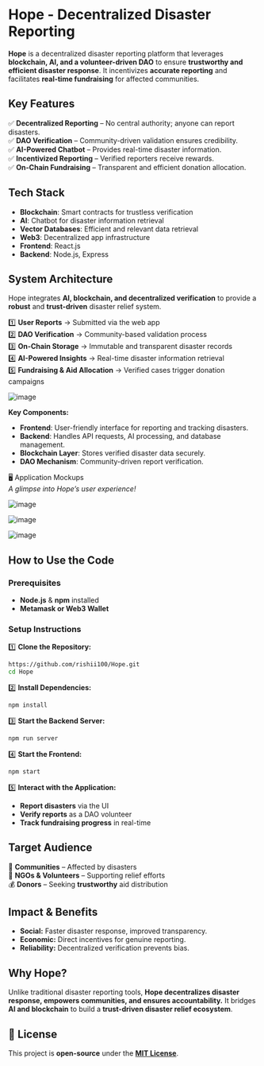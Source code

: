 #  Hope - Decentralized Disaster Reporting

**Hope** is a decentralized disaster reporting platform that leverages **blockchain, AI, and a volunteer-driven DAO** to ensure **trustworthy and efficient disaster response**. It incentivizes **accurate reporting** and facilitates **real-time fundraising** for affected communities.  


##  Key Features  
✅ **Decentralized Reporting** – No central authority; anyone can report disasters.  
✅ **DAO Verification** – Community-driven validation ensures credibility.  
✅ **AI-Powered Chatbot** – Provides real-time disaster information.  
✅ **Incentivized Reporting** – Verified reporters receive rewards.  
✅ **On-Chain Fundraising** – Transparent and efficient donation allocation.  

##  Tech Stack  
- **Blockchain**: Smart contracts for trustless verification  
- **AI**: Chatbot for disaster information retrieval  
- **Vector Databases**: Efficient and relevant data retrieval  
- **Web3**: Decentralized app infrastructure  
- **Frontend**: React.js  
- **Backend**: Node.js, Express  

##  System Architecture  
Hope integrates **AI, blockchain, and decentralized verification** to provide a **robust** and **trust-driven** disaster relief system.

1️⃣ **User Reports** → Submitted via the web app  
2️⃣ **DAO Verification** → Community-based validation process  
3️⃣ **On-Chain Storage** → Immutable and transparent disaster records  
4️⃣ **AI-Powered Insights** → Real-time disaster information retrieval  
5️⃣ **Fundraising & Aid Allocation** → Verified cases trigger donation campaigns  

![image](https://github.com/user-attachments/assets/10974ef7-9c8f-46b7-95b9-820200f1228a)

 **Key Components:**  
- **Frontend**: User-friendly interface for reporting and tracking disasters.  
- **Backend**: Handles API requests, AI processing, and database management.  
- **Blockchain Layer**: Stores verified disaster data securely.  
- **DAO Mechanism**: Community-driven report verification.  

 🖥️ Application Mockups  
 *A glimpse into Hope’s user experience!* 

![image](https://github.com/user-attachments/assets/74f44782-de4a-4420-8f5c-eb5a5e3322d7)

![image](https://github.com/user-attachments/assets/a5bca8cf-3d93-4dca-ab96-00c14bdaa13f)

![image](https://github.com/user-attachments/assets/5b9eea5a-d802-41b4-8d04-3bf33957cc6b)

##  How to Use the Code  

###  Prerequisites  
- **Node.js** & **npm** installed  
- **Metamask or Web3 Wallet**  

###  Setup Instructions  
1️⃣ **Clone the Repository:**  
```sh
https://github.com/rishii100/Hope.git
cd Hope
```
2️⃣ **Install Dependencies:**  
```sh
npm install
```
3️⃣ **Start the Backend Server:**  
```sh
npm run server
```
4️⃣ **Start the Frontend:**  
```sh
npm start
```
5️⃣ **Interact with the Application:**  
- **Report disasters** via the UI  
- **Verify reports** as a DAO volunteer  
- **Track fundraising progress** in real-time  

##  Target Audience  
👥 **Communities** – Affected by disasters  
🚀 **NGOs & Volunteers** – Supporting relief efforts  
💰 **Donors** – Seeking **trustworthy** aid distribution  

##  Impact & Benefits  
- **Social:** Faster disaster response, improved transparency.  
- **Economic:** Direct incentives for genuine reporting.  
- **Reliability:** Decentralized verification prevents bias.  

##  Why Hope?  
Unlike traditional disaster reporting tools, **Hope decentralizes disaster response, empowers communities, and ensures accountability.** It bridges **AI and blockchain** to build a **trust-driven disaster relief ecosystem**.  

## 📜 License  
This project is **open-source** under the **[MIT License](LICENSE)**.  
